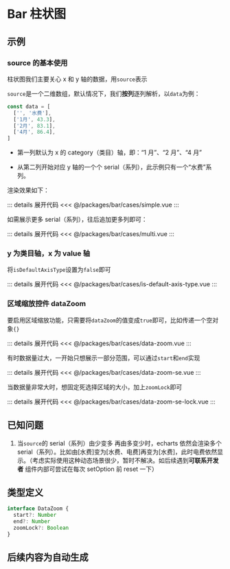 <script setup>
import Simple from './cases/simple.vue'
import Multi from './cases/multi.vue'
import IsDefaultAxisType from './cases/is-default-axis-type.vue'
import DataZoom from './cases/data-zoom.vue'
import DataZoomSe from './cases/data-zoom-se.vue'
import DataZoomSeLock from './cases/data-zoom-se-lock.vue'
</script>

# Bar 柱状图

## 示例

### source 的基本使用

柱状图我们主要关心 x 和 y 轴的数据，用`source`表示

`source`是一个二维数组，默认情况下，我们**按列**逐列解析，以`data`为例：

```javascript
const data = [
  ['', '水费'],
  ['1月', 43.3],
  ['2月', 83.1],
  ['4月', 86.4],
]
```

- 第一列默认为 x 的 category（类目）轴，即：“1 月”、“2 月”、“4 月”

- 从第二列开始对应 y 轴的一个个 serial（系列），此示例只有一个“水费”系列。

渲染效果如下：

<Simple />

::: details 展开代码
<<< @/packages/bar/cases/simple.vue
:::

如需展示更多 serial（系列），往后追加更多列即可：

<Multi />

::: details 展开代码
<<< @/packages/bar/cases/multi.vue
:::

### y 为类目轴，x 为 value 轴

将`isDefaultAxisType`设置为`false`即可

<IsDefaultAxisType />

::: details 展开代码
<<< @/packages/bar/cases/is-default-axis-type.vue
:::

### 区域缩放控件 dataZoom

要启用区域缩放功能，只需要将`dataZoom`的值变成`true`即可，比如传递一个空对象`{}`

<DataZoom />

::: details 展开代码
<<< @/packages/bar/cases/data-zoom.vue
:::

有时数据量过大，一开始只想展示一部分范围，可以通过`start`和`end`实现

<DataZoomSe />

::: details 展开代码
<<< @/packages/bar/cases/data-zoom-se.vue
:::

当数据量非常大时，想固定死选择区域的大小，加上`zoomLock`即可

<DataZoomSeLock />

::: details 展开代码
<<< @/packages/bar/cases/data-zoom-se-lock.vue
:::

## 已知问题

1. 当`source`的 serial（系列）由少变多 再由多变少时，echarts 依然会渲染多个 serial（系列）。比如由[水费]变为[水费、电费]再变为[水费]，此时电费依然显示。（考虑实际使用这种动态场景很少，暂时不解决。如后续遇到**可联系开发者** 组件内部可尝试在每次 setOption 前 reset 一下）

## 类型定义

```ts
interface DataZoom {
  start?: Number
  end?: Number
  zoomLock?: Boolean
}
```

## 后续内容为自动生成

<!--@include: ./api.md{2,}-->
